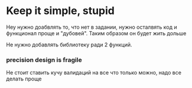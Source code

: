 # Keep it simple, stupid

Неу нужно доабвлять то, что нет в задании, нужно осталвять код и функционал проще и "дубовей". 
Таким образом он будет жить дольше 

Не нужно добавлять библиотеку ради 2 функций. 

### precision design is fragile

Не стоит ставить кучу валидаций на все что только можно, надо все делать проще